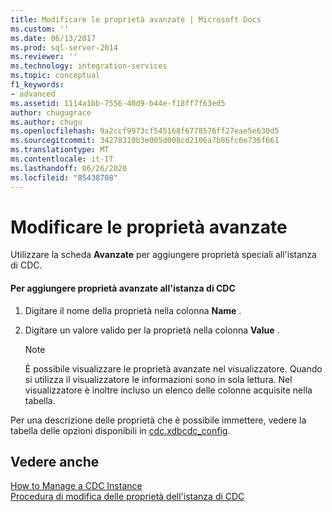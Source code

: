 ```yaml
---
title: Modificare le proprietà avanzate | Microsoft Docs
ms.custom: ''
ms.date: 06/13/2017
ms.prod: sql-server-2014
ms.reviewer: ''
ms.technology: integration-services
ms.topic: conceptual
f1_keywords:
- advanced
ms.assetid: 1114a1bb-7556-40d9-b44e-f18ff7f63ed5
author: chugugrace
ms.author: chugu
ms.openlocfilehash: 9a2ccf9973cf545168f6778576ff27eae5e630d5
ms.sourcegitcommit: 34278310b3e005d008cd2106a7b86fc6e736f661
ms.translationtype: MT
ms.contentlocale: it-IT
ms.lasthandoff: 06/26/2020
ms.locfileid: "85438708"
---
```

# <a name="edit-the-advanced-properties"></a>Modificare le proprietà avanzate
  Utilizzare la scheda **Avanzate** per aggiungere proprietà speciali all'istanza di CDC.  
  
#### <a name="to-add-advanced-properties-to-the-cdc-instance"></a>Per aggiungere proprietà avanzate all'istanza di CDC  
  
1.  Digitare il nome della proprietà nella colonna **Name** .  
  
2.  Digitare un valore valido per la proprietà nella colonna **Value** .  
  
    > [!NOTE]  
    >  È possibile visualizzare le proprietà avanzate nel visualizzatore. Quando si utilizza il visualizzatore le informazioni sono in sola lettura. Nel visualizzatore è inoltre incluso un elenco delle colonne acquisite nella tabella.  
  
 Per una descrizione delle proprietà che è possibile immettere, vedere la tabella delle opzioni disponibili in [cdc.xdbcdc_config](the-oracle-cdc-databases.md#bkmk_cdcxdbcdc_config).  
  
## <a name="see-also"></a>Vedere anche  
 [How to Manage a CDC Instance](manage-a-cdc-instance.md)   
 [Procedura di modifica delle proprietà dell'istanza di CDC](how-to-edit-the-cdc-instance-properties.md)  
